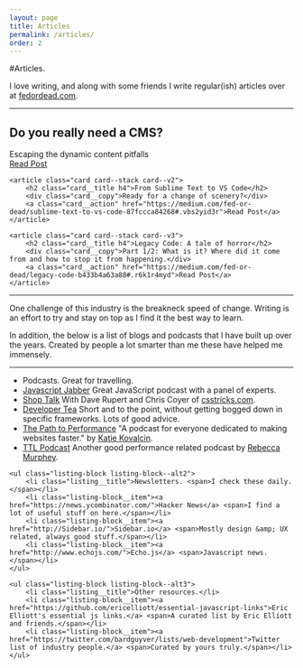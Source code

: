 ```yaml
---
layout: page
title: Articles
permalink: /articles/
order: 2
---
```



#Articles.

I love writing, and along with some friends I write regular(ish) articles over at <a href="http://www.fedordead.com/" target="_blank">fedordead.com</a>.

<hr class="hr hr--line" />

<section class="articles">
	<article class="card card--stack card--v1">
		<h2 class="card__title h4">Do you really need a CMS?</h2>
		<div class="card__copy">Escaping the dynamic content pitfalls</div>
		<a class="card__action" href="https://medium.com/fed-or-dead/do-you-really-need-a-cms-d702aaafb09#.a691ao5do">Read Post</a>
	</article>
	
	<article class="card card--stack card--v2">
		<h2 class="card__title h4">From Sublime Text to VS Code</h2>
		<div class="card__copy">Ready for a change of scenery?</div>
		<a class="card__action" href="https://medium.com/fed-or-dead/sublime-text-to-vs-code-87fccca84268#.vbs2yid3r">Read Post</a>
	</article>
	
	<article class="card card--stack card--v3">
		<h2 class="card__title h4">Legacy Code: A tale of horror</h2>
		<div class="card__copy">Part 1/2: What is it? Where did it come from and how to stop it from happening.</div>
		<a class="card__action" href="https://medium.com/fed-or-dead/legacy-code-b433b4a63a88#.r6k1r4myd">Read Post</a>
	</article>
</section>

<hr class="hr hr--line" />

One challenge of this industry is the breakneck speed of change. Writing is an effort to try and stay on top as I find it the best way to learn.
	
In addition, the below is a list of blogs and podcasts that I have built up over the years. Created by people a lot smarter than me these have helped me immensely.

<hr class="hr" />

<section id="resources">
	<ul class="listing-block listing-block--alt1">
		<li class="listing__title">
			Podcasts. <span>Great for travelling.</span>
		</li>
		<li class="listing-block__item"><a href="https://devchat.tv/js-jabber/">Javascript Jabber</a> <span>Great JavaScript podcast with a panel of experts.</span></li>
		<li class="listing-block__item"><a href="http://shoptalkshow.com/">Shop Talk</a> <span>With Dave Rupert and Chris Coyer of <a href="http://www.csstricks.com">csstricks.com</a>.</span></li>
		<li class="listing-block__item"><a href="https://developertea.com/">Developer Tea</a> <span>Short and to the point, without getting bogged down in specific frameworks. Lots of good advice.</span></li> 
		<li class="listing-block__item"><a href="http://pathtoperf.com/">The Path to Performance</a> <span>"A podcast for everyone dedicated to making websites faster." by <a href="https://twitter.com/katiekovalcin">Katie Kovalcin</a>.</span></li>
		<li class="listing-block__item"><a href="http://ttlpodcast.com/">TTL Podcast</a> <span>Another good performance related podcast by <a href="http://rmurphey.com/">Rebecca Murphey</a>.</span></li>
	</ul>
	
	<ul class="listing-block listing-block--alt2">
		<li class="listing__title">Newsletters. <span>I check these daily.</span></li>
		<li class="listing-block__item"><a href="https://news.ycombinator.com/">Hacker News</a> <span>I find a lot of useful stuff on here.</span></li>
		<li class="listing-block__item"><a href="http://Sidebar.io/">Sidebar.io</a> <span>Mostly design &amp; UX related, always good stuff.</span></li>
		<li class="listing-block__item"><a href="http://www.echojs.com/">Echo.js</a> <span>Javascript news.</span></li>
	</ul>
	
	<ul class="listing-block listing-block--alt3">
		<li class="listing__title">Other resources.</li>
		<li class="listing-block__item"><a href="https://github.com/ericelliott/essential-javascript-links">Eric Elliott's essential js links.</a> <span>A curated list by Eric Elliott and friends.</span></li>
		<li class="listing-block__item"><a href="https://twitter.com/bardguyver/lists/web-development">Twitter list of industry people.</a> <span>Curated by yours truly.</span></li>
	</ul>
</section>